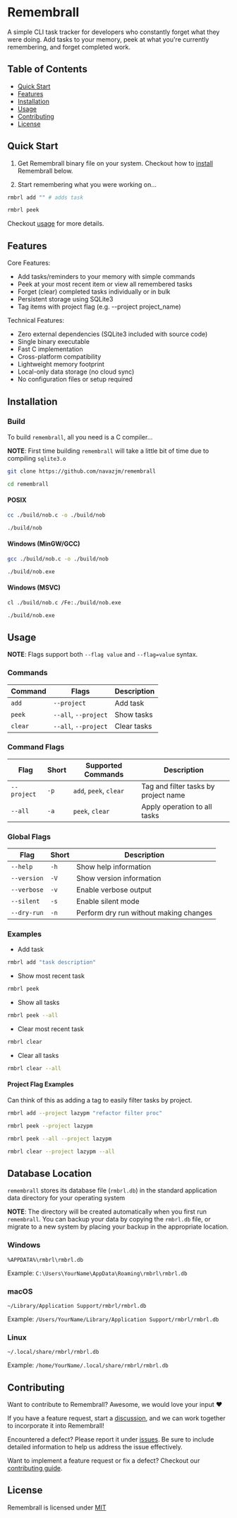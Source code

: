 # Remembrall

A simple CLI task tracker for developers who constantly forget what they were
doing. Add tasks to your memory, peek at what you're currently remembering, and forget completed work.

## Table of Contents
- [Quick Start](#quick-start)
- [Features](#features)
- [Installation](#installation)
- [Usage](#usage)
- [Contributing](#contributing)
- [License](#license)

## Quick Start

1. Get Remembrall binary file on your system. Checkout how to [install](#installation) Remembrall below.

1. Start remembering what you were working on...

```sh
rmbrl add "" # adds task
```

```sh
rmbrl peek 
```

Checkout [usage](#usage) for more details.

## Features

Core Features:

- Add tasks/reminders to your memory with simple commands
- Peek at your most recent item or view all remembered tasks
- Forget (clear) completed tasks individually or in bulk
- Persistent storage using SQLite3
- Tag items with project flag (e.g. --project project_name)

Technical Features:

- Zero external dependencies (SQLite3 included with source code)
- Single binary executable
- Fast C implementation
- Cross-platform compatibility
- Lightweight memory footprint
- Local-only data storage (no cloud sync)
- No configuration files or setup required

## Installation

### Build

To build `remembrall`, all you need is a C compiler...  

**NOTE**: First time building `remembrall` will take a little bit of time due to compiling `sqlite3.o`

```sh
git clone https://github.com/navazjm/remembrall
```

```sh
cd remembrall
```

#### POSIX

```sh
cc ./build/nob.c -o ./build/nob
```

```sh
./build/nob
```

#### Windows (MinGW/GCC)

```sh
gcc ./build/nob.c -o ./build/nob
```

```sh
./build/nob.exe
```

#### Windows (MSVC)

```sh
cl ./build/nob.c /Fe:./build/nob.exe
```

```sh
./build/nob.exe
```

## Usage

**NOTE**: Flags support both `--flag value` and `--flag=value` syntax.

### Commands

| Command | Flags                | Description |
|---------|----------------------|-------------|
| `add`   | `--project`          | Add task    |
| `peek`  | `--all`, `--project` | Show tasks  |
| `clear` | `--all`, `--project` | Clear tasks |

### Command Flags

| Flag        | Short | Supported Commands     | Description |
|-------------|-------|------------------------|-------------|
| `--project` | `-p`  | `add`, `peek`, `clear` | Tag and filter tasks by project name |
| `--all`     | `-a`  | `peek`, `clear`        | Apply operation to all tasks |

### Global Flags

| Flag        | Short | Description |
|-------------|-------|-------------|
| `--help`    | `-h`  | Show help information |
| `--version` | `-V`  | Show version information |
| `--verbose` | `-v`  | Enable verbose output |
| `--silent`  | `-s`  | Enable silent mode |
| `--dry-run` | `-n`  | Perform dry run without making changes |

### Examples

- Add task

```sh
rmbrl add "task description"
```

- Show most recent task

```sh
rmbrl peek
```

- Show all tasks

```sh
rmbrl peek --all
```

- Clear most recent task

```sh
rmbrl clear
```

- Clear all tasks

```sh
rmbrl clear --all
```

#### Project Flag Examples

Can think of this as adding a tag to easily filter tasks by project.

```sh
rmbrl add --project lazypm "refactor filter proc"
```

```sh
rmbrl peek --project lazypm
```

```sh
rmbrl peek --all --project lazypm
```

```sh
rmbrl clear --project lazypm --all
```

## Database Location

`remembrall` stores its database file (`rmbrl.db`) in the standard application data
directory for your operating system

**NOTE**: The directory will be created automatically when you first run `remembrall`.
You can backup your data by copying the `rmbrl.db` file, or migrate to a new system by placing
your backup in the appropriate location.

### Windows

`%APPDATA%\rmbrl\rmbrl.db`

Example: `C:\Users\YourName\AppData\Roaming\rmbrl\rmbrl.db`

### macOS

`~/Library/Application Support/rmbrl/rmbrl.db`

Example: `/Users/YourName/Library/Application Support/rmbrl/rmbrl.db`

### Linux

`~/.local/share/rmbrl/rmbrl.db`

Example: `/home/YourName/.local/share/rmbrl/rmbrl.db`

## Contributing 

Want to contribute to Remembrall? Awesome, we would love your input ♥

If you have a feature request, start a [discussion](https://github.com/navazjm/remembrall/discussions),
and we can work together to incorporate it into Remembrall!

Encountered a defect? Please report it under [issues](https://github.com/navazjm/remembrall/issues).
Be sure to include detailed information to help us address the issue effectively.

Want to implement a feature request or fix a defect? Checkout our [contributing guide](./docs/contributing.md).

## License

Remembrall is licensed under [MIT](./LICENSE)

